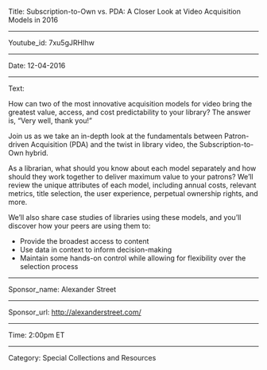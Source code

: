 Title: Subscription-to-Own vs. PDA: A Closer Look at Video Acquisition Models in 2016

----

Youtube_id: 7xu5gJRHIhw

----

Date: 12-04-2016

----

Text:

How can two of the most innovative acquisition models for video bring the greatest value, access, and cost predictability to your library? The answer is, “Very well, thank you!”

Join us as we take an in-depth look at the fundamentals between Patron-driven Acquisition (PDA) and the twist in library video, the Subscription-to-Own hybrid.

As a librarian, what should you know about each model separately and how should they work together to deliver maximum value to your patrons? We’ll review the unique attributes of each model, including annual costs, relevant metrics, title selection, the user experience, perpetual ownership rights, and more.

We’ll also share case studies of libraries using these models, and you’ll discover how your peers are using them to:

- Provide the broadest access to content
- Use data in context to inform decision-making
- Maintain some hands-on control while allowing for flexibility over the selection process

----

Sponsor_name: Alexander Street

----

Sponsor_url: http://alexanderstreet.com/

----

Time: 2:00pm ET

----

Category: Special Collections and Resources
